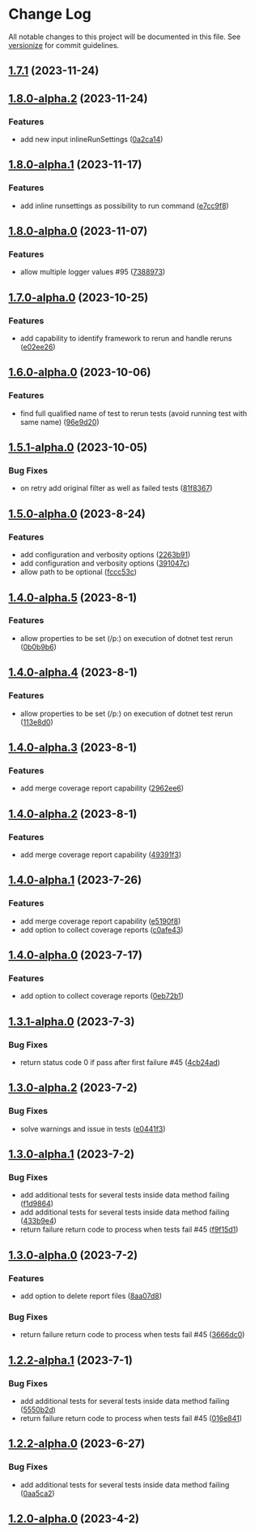 # Change Log

All notable changes to this project will be documented in this file. See [versionize](https://github.com/versionize/versionize) for commit guidelines.

<a name="1.7.1"></a>
## [1.7.1](https://www.github.com/joaoopereira/dotnet-test-rerun/releases/tag/v1.7.1) (2023-11-24)

<a name="1.8.0-alpha.2"></a>
## [1.8.0-alpha.2](https://www.github.com/joaoopereira/dotnet-test-rerun/releases/tag/v1.8.0-alpha.2) (2023-11-24)

### Features

* add new input inlineRunSettings ([0a2ca14](https://www.github.com/joaoopereira/dotnet-test-rerun/commit/0a2ca148e1f22e5391d891435bffb4a02f52ed08))

<a name="1.8.0-alpha.1"></a>
## [1.8.0-alpha.1](https://www.github.com/joaoopereira/dotnet-test-rerun/releases/tag/v1.8.0-alpha.1) (2023-11-17)

### Features

* add inline runsettings as possibility to run command ([e7cc9f8](https://www.github.com/joaoopereira/dotnet-test-rerun/commit/e7cc9f84b74b5bed7590f5c3115e0e74755613e8))

<a name="1.8.0-alpha.0"></a>
## [1.8.0-alpha.0](https://www.github.com/joaoopereira/dotnet-test-rerun/releases/tag/v1.8.0-alpha.0) (2023-11-07)

### Features

* allow multiple logger values #95 ([7388973](https://www.github.com/joaoopereira/dotnet-test-rerun/commit/7388973e2d257cf67a098d5d56aae1f4018bbc82))

<a name="1.7.0-alpha.0"></a>
## [1.7.0-alpha.0](https://www.github.com/joaoopereira/dotnet-test-rerun/releases/tag/v1.7.0-alpha.0) (2023-10-25)

### Features

* add capability to identify framework to rerun and handle reruns ([e02ee26](https://www.github.com/joaoopereira/dotnet-test-rerun/commit/e02ee26d5de3ec0cf99bd6676e97402fe96ad800))

<a name="1.6.0-alpha.0"></a>
## [1.6.0-alpha.0](https://www.github.com/joaoopereira/dotnet-test-rerun/releases/tag/v1.6.0-alpha.0) (2023-10-06)

### Features

* find full qualified name of test to rerun tests (avoid running test with same name) ([96e9d20](https://www.github.com/joaoopereira/dotnet-test-rerun/commit/96e9d2008586d5eab801f648407bd5c04ea69b59))

<a name="1.5.1-alpha.0"></a>
## [1.5.1-alpha.0](https://www.github.com/joaoopereira/dotnet-test-rerun/releases/tag/v1.5.1-alpha.0) (2023-10-05)

### Bug Fixes

* on retry add original filter as well as failed tests ([81f8367](https://www.github.com/joaoopereira/dotnet-test-rerun/commit/81f83674b6495da99017ae1e6a33d66131035938))

<a name="1.5.0-alpha.0"></a>
## [1.5.0-alpha.0](https://www.github.com/joaoopereira/dotnet-test-rerun/releases/tag/v1.5.0-alpha.0) (2023-8-24)

### Features

* add configuration and verbosity options ([2263b91](https://www.github.com/joaoopereira/dotnet-test-rerun/commit/2263b911dac6be2758c59efa18ac0dfa1b84ef64))
* add configuration and verbosity options ([391047c](https://www.github.com/joaoopereira/dotnet-test-rerun/commit/391047c783c0e83a09bc43ea4c088d11128b107f))
* allow path to be optional ([fccc53c](https://www.github.com/joaoopereira/dotnet-test-rerun/commit/fccc53cb7bb4e949372626184d0f17eaae6cbccf))

<a name="1.4.0-alpha.5"></a>
## [1.4.0-alpha.5](https://www.github.com/joaoopereira/dotnet-test-rerun/releases/tag/v1.4.0-alpha.5) (2023-8-1)

### Features

* allow properties to be set (/p:) on execution of dotnet test rerun ([0b0b9b6](https://www.github.com/joaoopereira/dotnet-test-rerun/commit/0b0b9b6a7ddb39d762431ea9853329bd00928ad5))

<a name="1.4.0-alpha.4"></a>
## [1.4.0-alpha.4](https://www.github.com/joaoopereira/dotnet-test-rerun/releases/tag/v1.4.0-alpha.4) (2023-8-1)

### Features

* allow properties to be set (/p:) on execution of dotnet test rerun ([113e8d0](https://www.github.com/joaoopereira/dotnet-test-rerun/commit/113e8d0ccacff375ea86833b50fb7c05a73b1efa))

<a name="1.4.0-alpha.3"></a>
## [1.4.0-alpha.3](https://www.github.com/joaoopereira/dotnet-test-rerun/releases/tag/v1.4.0-alpha.3) (2023-8-1)

### Features

* add merge coverage report capability ([2962ee6](https://www.github.com/joaoopereira/dotnet-test-rerun/commit/2962ee6a25712c3e30edc37ef8475d330997f81c))

<a name="1.4.0-alpha.2"></a>
## [1.4.0-alpha.2](https://www.github.com/joaoopereira/dotnet-test-rerun/releases/tag/v1.4.0-alpha.2) (2023-8-1)

### Features

* add merge coverage report capability ([49391f3](https://www.github.com/joaoopereira/dotnet-test-rerun/commit/49391f3ea89882d2b92ed174d27c690944011c87))

<a name="1.4.0-alpha.1"></a>
## [1.4.0-alpha.1](https://www.github.com/joaoopereira/dotnet-test-rerun/releases/tag/v1.4.0-alpha.1) (2023-7-26)

### Features

* add merge coverage report capability ([e5190f8](https://www.github.com/joaoopereira/dotnet-test-rerun/commit/e5190f89ed098cde647e6cbe9320de4ca3b3a931))
* add option to collect coverage reports ([c0afe43](https://www.github.com/joaoopereira/dotnet-test-rerun/commit/c0afe43b58a04821f56ee06cd67b1dbe983184e7))

<a name="1.4.0-alpha.0"></a>
## [1.4.0-alpha.0](https://www.github.com/joaoopereira/dotnet-test-rerun/releases/tag/v1.4.0-alpha.0) (2023-7-17)

### Features

* add option to collect coverage reports ([0eb72b1](https://www.github.com/joaoopereira/dotnet-test-rerun/commit/0eb72b1c3318d13d5e6d79a7ec40d15d3e24104e))

<a name="1.3.1-alpha.0"></a>
## [1.3.1-alpha.0](https://www.github.com/joaoopereira/dotnet-test-rerun/releases/tag/v1.3.1-alpha.0) (2023-7-3)

### Bug Fixes

* return status code 0 if pass after first failure #45 ([4cb24ad](https://www.github.com/joaoopereira/dotnet-test-rerun/commit/4cb24ada8a212224f91a56c4b171489c22d377fa))

<a name="1.3.0-alpha.2"></a>
## [1.3.0-alpha.2](https://www.github.com/joaoopereira/dotnet-test-rerun/releases/tag/v1.3.0-alpha.2) (2023-7-2)

### Bug Fixes

* solve warnings and issue in tests ([e0441f3](https://www.github.com/joaoopereira/dotnet-test-rerun/commit/e0441f301cfc862dce7c32b84e12aef46dd0e65a))

<a name="1.3.0-alpha.1"></a>
## [1.3.0-alpha.1](https://www.github.com/joaoopereira/dotnet-test-rerun/releases/tag/v1.3.0-alpha.1) (2023-7-2)

### Bug Fixes

* add additional tests for several tests inside data method failing ([f1d9864](https://www.github.com/joaoopereira/dotnet-test-rerun/commit/f1d9864d15d429a4b7cb2ab6a3b70057508104ab))
* add additional tests for several tests inside data method failing ([433b9e4](https://www.github.com/joaoopereira/dotnet-test-rerun/commit/433b9e4f3bcaadd3a62d08e4c9bc76561533f206))
* return failure return code to process when tests fail #45 ([f9f15d1](https://www.github.com/joaoopereira/dotnet-test-rerun/commit/f9f15d1858a449a9a682fd03920bca6e5eca7a5b))

<a name="1.3.0-alpha.0"></a>
## [1.3.0-alpha.0](https://www.github.com/joaoopereira/dotnet-test-rerun/releases/tag/v1.3.0-alpha.0) (2023-7-2)

### Features

* add option to delete report files ([8aa07d8](https://www.github.com/joaoopereira/dotnet-test-rerun/commit/8aa07d882f2686bcd1ee00da8dc487041edaa4ad))

### Bug Fixes

* return failure return code to process when tests fail #45 ([3666dc0](https://www.github.com/joaoopereira/dotnet-test-rerun/commit/3666dc0a47a27cf681c8c5189cea7b5e720511e7))

<a name="1.2.2-alpha.1"></a>
## [1.2.2-alpha.1](https://www.github.com/joaoopereira/dotnet-test-rerun/releases/tag/v1.2.2-alpha.1) (2023-7-1)

### Bug Fixes

* add additional tests for several tests inside data method failing ([5550b2d](https://www.github.com/joaoopereira/dotnet-test-rerun/commit/5550b2d8885f7b1fcdeef08d2b25f7e9c2d9c193))
* return failure return code to process when tests fail #45 ([016e841](https://www.github.com/joaoopereira/dotnet-test-rerun/commit/016e841d3d32b9360fa4601da18617f42100fbfc))

<a name="1.2.2-alpha.0"></a>
## [1.2.2-alpha.0](https://www.github.com/joaoopereira/dotnet-test-rerun/releases/tag/v1.2.2-alpha.0) (2023-6-27)

### Bug Fixes

* add additional tests for several tests inside data method failing ([0aa5ca2](https://www.github.com/joaoopereira/dotnet-test-rerun/commit/0aa5ca2aafad864667bbf0012aa4dca80caee651))

<a name="1.2.0-alpha.0"></a>
## [1.2.0-alpha.0](https://www.github.com/joaoopereira/dotnet-test-rerun/releases/tag/v1.2.0-alpha.0) (2023-4-2)